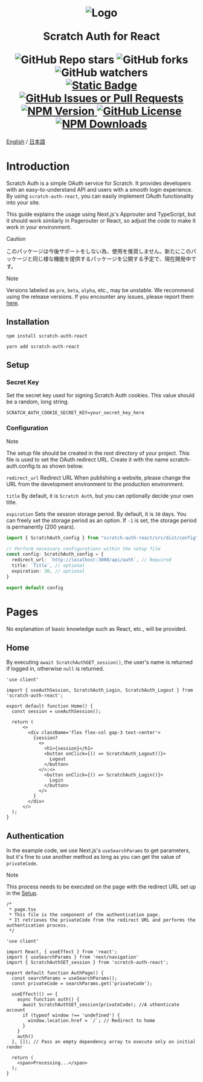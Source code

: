 <h1 align="center">
  <img alt="Logo" src="https://github.com/Fun117/scratch-auth-react/blob/main/public/scratchauth_100x100.png" />

  Scratch Auth for React
  <div align="center">
    <img alt="GitHub Repo stars" src="https://img.shields.io/github/stars/fun117/scratch-auth-react?&style=social">
    <img alt="GitHub forks" src="https://img.shields.io/github/forks/fun117/scratch-auth-react?&style=social">
    <img alt="GitHub watchers" src="https://img.shields.io/github/watchers/fun117/scratch-auth-react?&style=social">
  </div>
  <div align="center">
    <a href="https://zenn.dev/fun117/articles/3ff97f8952a44f">
      <img alt="Static Badge" src="https://img.shields.io/badge/Zenn-article?style=flat-square&color=blue">
    </a>
    <a href="https://github.com/Fun117/scratch-auth-react/issues">
      <img alt="GitHub Issues or Pull Requests" src="https://img.shields.io/github/issues/fun117/scratch-auth-react?&style=flat-square">
    </a>
    <a href="https://www.npmjs.com/package/scratch-auth-react?activeTab=versions">
      <img alt="NPM Version" src="https://img.shields.io/npm/v/scratch-auth-react?style=flat-square">
    </a>
    <a href="https://github.com/Fun117/scratch-auth-react/blob/main/LICENSE.txt">
      <img alt="GitHub License" src="https://img.shields.io/github/license/fun117/scratch-auth-react?&style=flat-square">
    </a>
    <a href="https://www.npmjs.com/package/scratch-auth-react">
      <img alt="NPM Downloads" src="https://img.shields.io/npm/d18m/scratch-auth-react?&style=flat-square">
    </a>
  </div>
</h1>

[English](https://github.com/fun117/scratch-auth-react/blob/main/README.md) / [日本語](https://github.com/fun117/scratch-auth-react/blob/main/README/ja.md)

# Introduction
Scratch Auth is a simple OAuth service for Scratch. It provides developers with an easy-to-understand API and users with a smooth login experience. By using `scratch-auth-react`, you can easily implement OAuth functionality into your site.

This guide explains the usage using Next.js's Approuter and TypeScript, but it should work similarly in Pagerouter or React, so adjust the code to make it work in your environment.

> [!CAUTION]
> このパッケージは今後サポートをしない為、使用を推奨しません。新たにこのパッケージと同じ様な機能を提供するパッケージを公開する予定で、現在開発中です。

> [!NOTE]
> Versions labeled as `pre`, `beta`, `alpha`, etc., may be unstable. We recommend using the release versions. If you encounter any issues, please report them [here](https://github.com/Fun117/scratch-auth-react/issues).


## Installation
```bash:npm
npm install scratch-auth-react
```
```bash:yarn
yarn add scratch-auth-react
```

## Setup

### Secret Key

Set the secret key used for signing Scratch Auth cookies. This value should be a random, long string. 

```.env:.env.local
SCRATCH_AUTH_COOKIE_SECRET_KEY=your_secret_key_here
```

### Configuration
> [!NOTE]
> The setup file should be created in the root directory of your project. This file is used to set the OAuth redirect URL. Create it with the name scratch-auth.config.ts as shown below.

`redirect_url` Redirect URL
When publishing a website, please change the URL from the development environment to the production environment.

`title` By default, it is `Scratch Auth`, but you can optionally decide your own title.

`expiration` Sets the session storage period. By default, it is `30` days. You can freely set the storage period as an option. If `-1` is set, the storage period is permanently (200 years).

```ts:scratch-auth.config.ts
import { ScratchAuth_config } from "scratch-auth-react/src/dist/config"

// Perform necessary configurations within the setup file
const config: ScratchAuth_config = {
  redirect_url: `http://localhost:3000/api/auth`, // Required
  title: `Title`, // optional
  expiration: 30, // optional
}

export default config
```

# Pages

No explanation of basic knowledge such as React, etc., will be provided.

## Home

By executing `await ScratchAuthGET_session()`, the user's name is returned if logged in, otherwise `null` is returned.

```tsx:src/app/page.tsx
'use client'

import { useAuthSession, ScratchAuth_Login, ScratchAuth_Logout } from 'scratch-auth-react';

export default function Home() {
  const session = useAuthSession();

  return (
      <>
        <div className='flex flex-col gap-3 text-center'>
          {session?
            <>
              <h1>{session}</h1>
              <button onClick={() => ScratchAuth_Logout()}>
                Logout
              </button>
            </>:<>
              <button onClick={() => ScratchAuth_Login()}>
                Login
              </button> 
            </>
          }
        </div>
      </>
  );
}
```

## Authentication

In the example code, we use Next.js's `useSearchParams` to get parameters, but it's fine to use another method as long as you can get the value of `privateCode`.

> [!NOTE]
> This process needs to be executed on the page with the redirect URL set up in the [Setup](#setup).

```tsx:src/app/api/auth/page.tsx
/*
 * page.tsx
 * This file is the component of the authentication page.
 * It retrieves the privateCode from the redirect URL and performs the authentication process.
 */

'use client'

import React, { useEffect } from 'react';
import { useSearchParams } from 'next/navigation'
import { ScratchAuthSET_session } from 'scratch-auth-react';

export default function AuthPage() {
  const searchParams = useSearchParams();
  const privateCode = searchParams.get('privateCode');

  useEffect(() => {
    async function auth() {
      await ScratchAuthSET_session(privateCode); //A uthenticate account
      if (typeof window !== 'undefined') {
        window.location.href = `/`; // Redirect to home
      }
    }
    auth()
  }, []); // Pass an empty dependency array to execute only on initial render

  return (
    <span>Processing...</span>
  );
}
```
